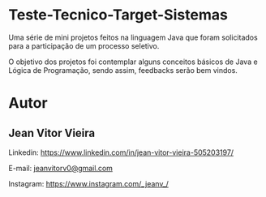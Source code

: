 # Teste-Tecnico-Target-Sistemas
Uma série de mini projetos feitos na linguagem Java que foram solicitados para a participação de um processo seletivo.

O objetivo dos projetos foi contemplar alguns conceitos básicos de Java e Lógica de Programação, sendo assim, feedbacks serão bem vindos.

# Autor
## Jean Vitor Vieira
Linkedin:
https://www.linkedin.com/in/jean-vitor-vieira-505203197/

E-mail:
jeanvitorv0@gmail.com

Instagram: https://www.instagram.com/_jeanv_/
